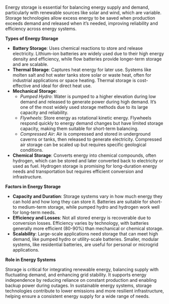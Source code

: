 Energy storage is essential for balancing energy supply and demand, particularly with renewable sources like solar and wind, which are variable. Storage technologies allow excess energy to be saved when production exceeds demand and released when it’s needed, improving reliability and efficiency across energy systems.

**Types of Energy Storage**

- **Battery Storage**: Uses chemical reactions to store and release electricity. Lithium-ion batteries are widely used due to their high energy density and efficiency, while flow batteries provide longer-term storage and are scalable.
- **Thermal Storage**: Captures heat energy for later use. Systems like molten salt and hot water tanks store solar or waste heat, often for industrial applications or space heating. Thermal storage is cost-effective and ideal for direct heat use.
- **Mechanical Storage**:
  - *Pumped Hydro*: Water is pumped to a higher elevation during low demand and released to generate power during high demand. It’s one of the most widely used storage methods due to its large capacity and reliability.
  - *Flywheels*: Store energy as rotational kinetic energy. Flywheels respond quickly to energy demand changes but have limited storage capacity, making them suitable for short-term balancing.
  - *Compressed Air*: Air is compressed and stored in underground caverns or tanks, then released to generate electricity. Compressed air storage can be scaled up but requires specific geological conditions.
- **Chemical Storage**: Converts energy into chemical compounds, often hydrogen, which can be stored and later converted back to electricity or used as fuel. Hydrogen storage is promising for long-duration energy needs and transportation but requires efficient conversion and infrastructure.

**Factors in Energy Storage**

- **Capacity and Duration**: Storage systems vary in how much energy they can hold and how long they can store it. Batteries are suitable for short- to medium-term storage, while pumped hydro and hydrogen work well for long-term needs.
- **Efficiency and Losses**: Not all stored energy is recoverable due to conversion losses. Efficiency varies by technology, with batteries generally more efficient (80-90%) than mechanical or chemical storage.
- **Scalability**: Large-scale applications need storage that can meet high demand, like pumped hydro or utility-scale batteries. Smaller, modular systems, like residential batteries, are useful for personal or microgrid applications.
  
**Role in Energy Systems**

Storage is critical for integrating renewable energy, balancing supply with fluctuating demand, and enhancing grid stability. It supports energy independence by reducing reliance on constant production and enabling backup power during outages. In sustainable energy systems, storage technologies contribute to lower emissions and more resilient infrastructure, helping ensure a consistent energy supply for a wide range of needs.